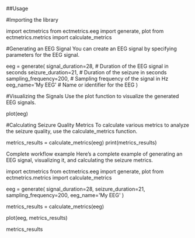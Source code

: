 ##Usage

#Importing the library

import ectmetrics
from ectmetrics.eeg import generate, plot
from ectmetrics.metrics import calculate_metrics

#Generating an EEG Signal
You can create an EEG signal by specifying parameters for the EEG signal.

eeg = generate(
    signal_duration=28,      # Duration of the EEG signal in seconds
    seizure_duration=21,     # Duration of the seizure in seconds
    sampling_frequency=200,  # Sampling frequency of the signal in Hz
    eeg_name='My EEG'        # Name or identifier for the EEG
)

#Visualizing the Signals
Use the plot function to visualize the generated EEG signals.

plot(eeg)

#Calculating Seizure Quality Metrics
To calculate various metrics to analyze the seizure quality, use the calculate_metrics function.

metrics_results = calculate_metrics(eeg)
print(metrics_results)


Complete workflow example
Here’s a complete example of generating an EEG signal, visualizing it, and calculating the seizure metrics.

import ectmetrics
from ectmetrics.eeg import generate, plot
from ectmetrics.metrics import calculate_metrics

eeg = generate(
    signal_duration=28,
    seizure_duration=21,
    sampling_frequency=200,
    eeg_name='My EEG'
)

metrics_results = calculate_metrics(eeg)

plot(eeg, metrics_results)

metrics_results